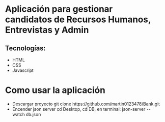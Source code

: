 # Aplicación para gestionar candidatos de Recursos Humanos, Entrevistas y Admin

## Tecnologías:
- HTML
- CSS
- Javascript

# Como usar la aplicación
- Descargar proyecto
git clone https://github.com/martin0123478/Bank.git
- Encender json server
cd Desktop, cd DB, en terminal: json-server --watch db.json
